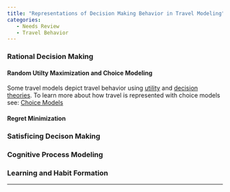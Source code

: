 ```yaml
---
title: "Representations of Decision Making Behavior in Travel Modeling"
categories:
   - Needs Review
   - Travel Behavior
---
```


### Rational Decision Making

#### Random Utilty Maximization and Choice Modeling

Some travel models depict travel behavior using [utility](utility) and [decision theories](http://en.wikipedia.org/wiki/Decision_theory).
To learn more about how travel is represented with choice models see: [Choice Models](Choice_Models)

#### Regret Minimization

### Satisficing Decison Making

### Cognitive Process Modeling

### Learning and Habit Formation

------------------------------------------------------------------------

